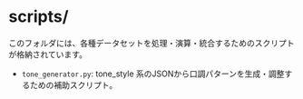 # scripts/

このフォルダには、各種データセットを処理・演算・統合するためのスクリプトが格納されています。

- `tone_generator.py`: tone_style 系のJSONから口調パターンを生成・調整するための補助スクリプト。
